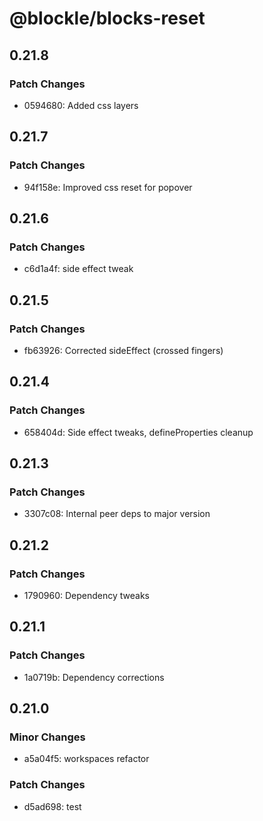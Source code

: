 # @blockle/blocks-reset

## 0.21.8

### Patch Changes

- 0594680: Added css layers

## 0.21.7

### Patch Changes

- 94f158e: Improved css reset for popover

## 0.21.6

### Patch Changes

- c6d1a4f: side effect tweak

## 0.21.5

### Patch Changes

- fb63926: Corrected sideEffect (crossed fingers)

## 0.21.4

### Patch Changes

- 658404d: Side effect tweaks, defineProperties cleanup

## 0.21.3

### Patch Changes

- 3307c08: Internal peer deps to major version

## 0.21.2

### Patch Changes

- 1790960: Dependency tweaks

## 0.21.1

### Patch Changes

- 1a0719b: Dependency corrections

## 0.21.0

### Minor Changes

- a5a04f5: workspaces refactor

### Patch Changes

- d5ad698: test
